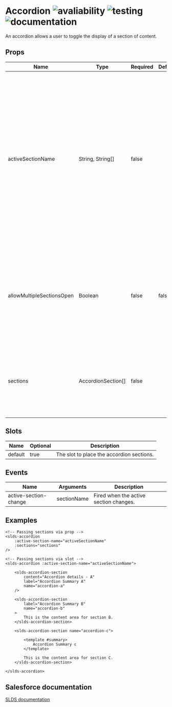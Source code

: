 # Accordion ![avaliability](https://img.shields.io/badge/avaliability-available-green.svg)  ![testing](https://img.shields.io/badge/coverage-0%25-red.svg) ![documentation](https://img.shields.io/badge/documentation-draft-red.svg)

An accordion allows a user to toggle the display of a section of content.

## Props

| Name                      | Type               | Required | Default | Description |
| ------------------------- | ------------------ | -------- | ------- | ----------- |
| activeSectionName         | String, String[]   | false    |         | Expands the specified accordion sections. Pass in a string for a single section or a list of section names. To support multiple expanded sections, include allow-multiple-sections-open in your markup. By default, only the first section in the accordion is expanded. |
| allowMultipleSectionsOpen | Boolean            | false    | false   | If present, the accordion allows multiple open sections. Otherwise, opening a section closes another that's currently open. |
| sections                  | AccordionSection[] | false    |         | Accordion section objects. When passing this property, the accordion wil automatically build the sections. |

## Slots

| Name    | Optional | Description |
| ------- | -------- | ----------- |
| default | true     | The slot to place the accordion sections. |


## Events

| Name                  | Arguments   | Description                            |
| --------------------- | ----------- | -------------------------------------- |
| active-section-change | sectionName | Fired when the active section changes. |

## Examples

```vue
<!-- Passing sections via prop -->
<slds-accordion
    :active-section-name="activeSectionName"
    :sections="sections"
/>

<!-- Passing sections via slot -->
<slds-accordion :active-section-name="activeSectionName">

    <slds-accordion-section
        content="Accordion details - A"
        label="Accordion Summary A"
        name="accordion-a"
    />
    
    <slds-accordion-section
        label="Accordion Summary B"
        name="accordion-b"
    >
        This is the content area for section B.
    </slds-accordion-section>
    
    <slds-accordion-section name="accordion-c">
    
        <template #summary>
            Accordion Summary c
        </template>
    
        This is the content area for section C.
    </slds-accordion-section>

</slds-accordion>
```

## Salesforce documentation
[SLDS documentation](https://www.lightningdesignsystem.com/components/accordion/)
